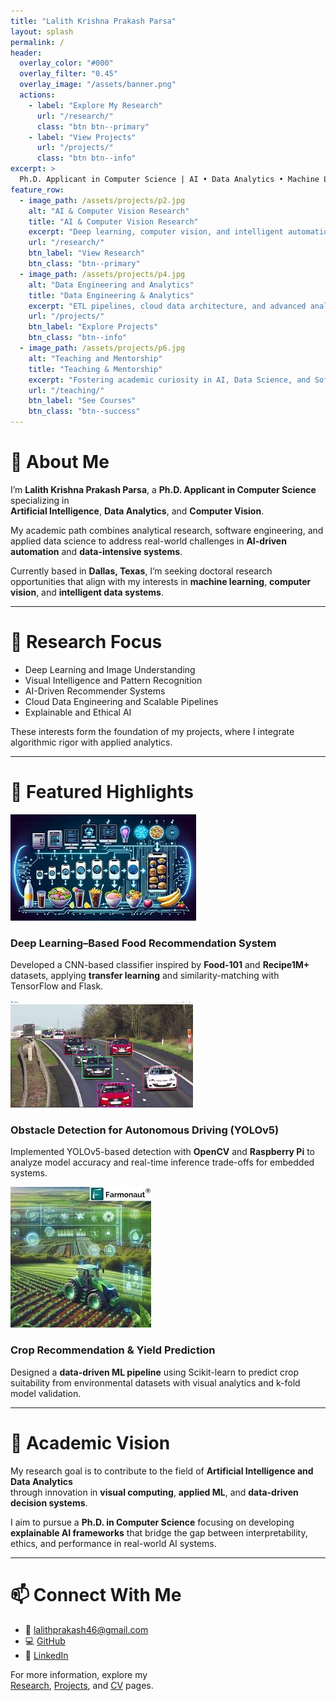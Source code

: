 ```yaml
---
title: "Lalith Krishna Prakash Parsa"
layout: splash
permalink: /
header:
  overlay_color: "#000"
  overlay_filter: "0.45"
  overlay_image: "/assets/banner.png"
  actions:
    - label: "Explore My Research"
      url: "/research/"
      class: "btn btn--primary"
    - label: "View Projects"
      url: "/projects/"
      class: "btn btn--info"
excerpt: >
  Ph.D. Applicant in Computer Science | AI • Data Analytics • Machine Learning | Academic Portfolio
feature_row:
  - image_path: /assets/projects/p2.jpg
    alt: "AI & Computer Vision Research"
    title: "AI & Computer Vision Research"
    excerpt: "Deep learning, computer vision, and intelligent automation using state-of-the-art AI models."
    url: "/research/"
    btn_label: "View Research"
    btn_class: "btn--primary"
  - image_path: /assets/projects/p4.jpg
    alt: "Data Engineering and Analytics"
    title: "Data Engineering & Analytics"
    excerpt: "ETL pipelines, cloud data architecture, and advanced analytics with Python, SQL, and BI tools."
    url: "/projects/"
    btn_label: "Explore Projects"
    btn_class: "btn--info"
  - image_path: /assets/projects/p6.jpg
    alt: "Teaching and Mentorship"
    title: "Teaching & Mentorship"
    excerpt: "Fostering academic curiosity in AI, Data Science, and Software Engineering through guided learning."
    url: "/teaching/"
    btn_label: "See Courses"
    btn_class: "btn--success"
---
```


# 👋 About Me

I’m **Lalith Krishna Prakash Parsa**, a **Ph.D. Applicant in Computer Science** specializing in  
**Artificial Intelligence**, **Data Analytics**, and **Computer Vision**.

My academic path combines analytical research, software engineering, and applied data science to address real-world challenges in **AI-driven automation** and **data-intensive systems**.

Currently based in **Dallas, Texas**, I’m seeking doctoral research opportunities that align with my interests in **machine learning**, **computer vision**, and **intelligent data systems**.

---

# 🧠 Research Focus
- Deep Learning and Image Understanding  
- Visual Intelligence and Pattern Recognition  
- AI-Driven Recommender Systems  
- Cloud Data Engineering and Scalable Pipelines  
- Explainable and Ethical AI  

These interests form the foundation of my projects, where I integrate algorithmic rigor with applied analytics.

---

# 🚀 Featured Highlights

<div class="project-card">
  <img src="/assets/projects/p1.jpg" alt="Food Recommendation System" class="project-image">
  <h3>Deep Learning–Based Food Recommendation System</h3>
  <p>Developed a CNN-based classifier inspired by <strong>Food-101</strong> and <strong>Recipe1M+</strong> datasets, applying <strong>transfer learning</strong> and similarity-matching with TensorFlow and Flask.</p>
</div>

<div class="project-card">
  <img src="/assets/projects/p3.jpg" alt="YOLOv5 Obstacle Detection" class="project-image">
  <h3>Obstacle Detection for Autonomous Driving (YOLOv5)</h3>
  <p>Implemented YOLOv5-based detection with <strong>OpenCV</strong> and <strong>Raspberry Pi</strong> to analyze model accuracy and real-time inference trade-offs for embedded systems.</p>
</div>

<div class="project-card">
  <img src="/assets/projects/p4.jpg" alt="Crop Recommendation System" class="project-image">
  <h3>Crop Recommendation & Yield Prediction</h3>
  <p>Designed a <strong>data-driven ML pipeline</strong> using Scikit-learn to predict crop suitability from environmental datasets with visual analytics and k-fold model validation.</p>
</div>

---

# 🎯 Academic Vision

My research goal is to contribute to the field of **Artificial Intelligence and Data Analytics**  
through innovation in **visual computing**, **applied ML**, and **data-driven decision systems**.

I aim to pursue a **Ph.D. in Computer Science** focusing on developing **explainable AI frameworks** that bridge the gap between interpretability, ethics, and performance in real-world AI systems.

---

# 📫 Connect With Me

- 📧 [lalithprakash46@gmail.com](mailto:lalithprakash46@gmail.com)  
- 💻 [GitHub](https://github.com/LkP23)  
- 🔗 [LinkedIn](https://linkedin.com/in/lalithprakash)  

For more information, explore my  
[Research](/research/), [Projects](/projects/), and [CV](/cv/) pages.
